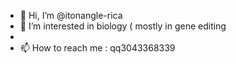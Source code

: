 - 👋 Hi, I’m @itonangle-rica
- 👀 I’m interested in biology ( mostly in gene editing
- 
- 📫 How to reach me : qq3043368339
<!---
itonangle-rica/itonangle-rica is a ✨ special ✨ repository because its `README.md` (this file) appears on your GitHub profile.
You can click the Preview link to take a look at your changes.
--->
